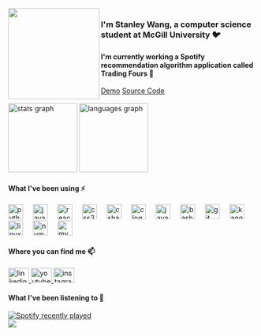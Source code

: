 <img align="left" height="185" src="https://media.licdn.com/dms/image/D5603AQGlaSbjenPHlw/profile-displayphoto-shrink_800_800/0/1711639867625?e=1721865600&v=beta&t=_uknRrG5BoFQCMuTvBo6MWHFsr_d7F9f-6o-aHQefE0"  />
<h3 align="left">I'm Stanley Wang, a computer science student at McGill University 🐦</h3>
<h4 align="left">I'm currently working a Spotify recommendation algorithm application called Trading Fours 🎼</h4>



<div>
  <a href="https://www.youtube.com/watch?v=vhLH-nkAxKA">Demo</a>
  <a href="https://github.com/Stanley-Wang910/spotify-rec-engine">Source Code</a>
</div>

<br clear="both">

<div align="left">
  <img src="https://github-readme-stats.vercel.app/api?username=Stanley-Wang910&hide_title=true&hide_rank=true&show_icons=true&include_all_commits=true&count_private=true&disable_animations=false&theme=tokyonight&locale=en&hide_border=true&order=1" height="140" alt="stats graph"  />
  <img src="https://github-readme-stats.vercel.app/api/top-langs?username=Stanley-Wang910&locale=en&hide_title=false&layout=compact&card_width=320&langs_count=6&theme=tokyonight&hide_border=true&order=2" height="140" alt="languages graph"  />
</div>



<h4 align="left">What I've been using ⚡</h4>


<div align="left">
  <img src="https://cdn.jsdelivr.net/gh/devicons/devicon/icons/python/python-original.svg" height="30" alt="python logo"  />
  <img width="12" />
  <img src="https://cdn.jsdelivr.net/gh/devicons/devicon/icons/javascript/javascript-original.svg" height="30" alt="javascript logo"  />
  <img width="12" />
  <img src="https://cdn.jsdelivr.net/gh/devicons/devicon/icons/react/react-original.svg" height="30" alt="react logo"  />
  <img width="12" />
  <img src="https://cdn.jsdelivr.net/gh/devicons/devicon/icons/css3/css3-original.svg" height="30" alt="css3 logo"  />
  <img width="12" />
  <img src="https://cdn.jsdelivr.net/gh/devicons/devicon/icons/csharp/csharp-original.svg" height="30" alt="csharp logo"  />
  <img width="12" />
  <img src="https://cdn.jsdelivr.net/gh/devicons/devicon/icons/c/c-original.svg" height="30" alt="c logo"  />
  <img width="12" />
  <img src="https://cdn.jsdelivr.net/gh/devicons/devicon/icons/java/java-original.svg" height="30" alt="java logo"  />
  <img width="12" />
  <img src="https://cdn.jsdelivr.net/gh/devicons/devicon/icons/bash/bash-original.svg" height="30" alt="bash logo"  />
  <img width="12" />
  <img src="https://cdn.jsdelivr.net/gh/devicons/devicon/icons/git/git-original.svg" height="30" alt="git logo"  />
  <img width="12" />
  <img src="https://cdn.jsdelivr.net/gh/devicons/devicon/icons/kaggle/kaggle-original.svg" height="30" alt="kaggle logo"  />
  <img width="12" />
  <img src="https://cdn.jsdelivr.net/gh/devicons/devicon/icons/linux/linux-original.svg" height="30" alt="linux logo"  />
  <img width="12" />
  <img src="https://cdn.jsdelivr.net/gh/devicons/devicon/icons/numpy/numpy-original.svg" height="30" alt="numpy logo"  />
  <img width="12" />
  <img src="https://cdn.jsdelivr.net/gh/devicons/devicon/icons/mysql/mysql-original.svg" height="30" alt="mysql logo"  />
</div>



<h4 align="left">Where you can find me 📫</h4>



<div align="left">
  <a href="https://www.linkedin.com/in/stanley910/" target="_blank">
    <img src="https://raw.githubusercontent.com/maurodesouza/profile-readme-generator/master/src/assets/icons/social/linkedin/default.svg" width="42" height="30" alt="linkedin logo"  />
  </a>
  <a href="https://www.youtube.com/channel/UCtDa8TWqWz3aymp3tJ8F8uw" target="_blank">
    <img src="https://raw.githubusercontent.com/maurodesouza/profile-readme-generator/master/src/assets/icons/social/youtube/default.svg" width="42" height="30" alt="youtube logo"  />
  </a>
  <a href="https://www.instagram.com/stanleywxng/" target="_blank">
    <img src="https://raw.githubusercontent.com/maurodesouza/profile-readme-generator/master/src/assets/icons/social/instagram/default.svg" width="42" height="30" alt="instagram logo"  />
  </a>
</div>


<h4 align="left">What I've been listening to 🎸</h4>



<div align="left">
  <a href="https://open.spotify.com/user/stan910boss">
    <img src="https://spotify-recently-played-readme.vercel.app/api?user=stan910boss&count=5&unique=true" alt="Spotify recently played"  />
  </a>
</div>



<div align="left">
  <img src="https://visitor-badge.laobi.icu/badge?page_id=Stanley-Wang910.Stanley-Wang910&left_color=palevioletred&right_color=skyblue&left_text=you%20are%20visitor%20number"  />
</div>
